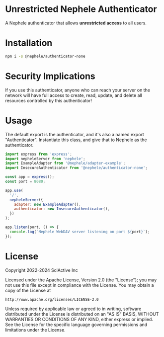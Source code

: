 # Unrestricted Nephele Authenticator

A Nephele authenticator that allows **unrestricted access** to all users.

# Installation

```sh
npm i -s @nephele/authenticator-none
```

# Security Implications

If you use this authenticator, anyone who can reach your server on the network will have full access to create, read, update, and delete all resources controlled by this authenticator!

# Usage

The default export is the authenticator, and it's also a named export "Authenticator". Instantiate this class, and give that to Nephele as the authenticator.

```js
import express from 'express';
import nepheleServer from 'nephele';
import ExampleAdapter from '@nephele/adapter-example';
import InsecureAuthenticator from '@nephele/authenticator-none';

const app = express();
const port = 8080;

app.use(
  '/',
  nepheleServer({
    adapter: new ExampleAdapter(),
    authenticator: new InsecureAuthenticator(),
  })
);

app.listen(port, () => {
  console.log(`Nephele WebDAV server listening on port ${port}`);
});
```

# License

Copyright 2022-2024 SciActive Inc

Licensed under the Apache License, Version 2.0 (the "License");
you may not use this file except in compliance with the License.
You may obtain a copy of the License at

    http://www.apache.org/licenses/LICENSE-2.0

Unless required by applicable law or agreed to in writing, software
distributed under the License is distributed on an "AS IS" BASIS,
WITHOUT WARRANTIES OR CONDITIONS OF ANY KIND, either express or implied.
See the License for the specific language governing permissions and
limitations under the License.
